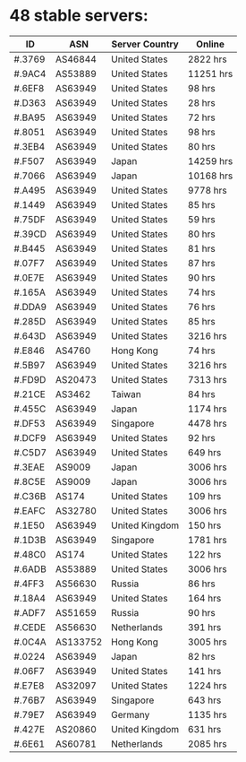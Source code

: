 # 48 stable servers:

| ID | ASN | Server Country | Online |
| ------ | ------ | ------ | ------ |
| #.3769 | AS46844 | United States | 2822 hrs |
| #.9AC4 | AS53889 | United States | 11251 hrs |
| #.6EF8 | AS63949 | United States | 98 hrs |
| #.D363 | AS63949 | United States | 28 hrs |
| #.BA95 | AS63949 | United States | 72 hrs |
| #.8051 | AS63949 | United States | 98 hrs |
| #.3EB4 | AS63949 | United States | 80 hrs |
| #.F507 | AS63949 | Japan | 14259 hrs |
| #.7066 | AS63949 | Japan | 10168 hrs |
| #.A495 | AS63949 | United States | 9778 hrs |
| #.1449 | AS63949 | United States | 85 hrs |
| #.75DF | AS63949 | United States | 59 hrs |
| #.39CD | AS63949 | United States | 80 hrs |
| #.B445 | AS63949 | United States | 81 hrs |
| #.07F7 | AS63949 | United States | 87 hrs |
| #.0E7E | AS63949 | United States | 90 hrs |
| #.165A | AS63949 | United States | 74 hrs |
| #.DDA9 | AS63949 | United States | 76 hrs |
| #.285D | AS63949 | United States | 85 hrs |
| #.643D | AS63949 | United States | 3216 hrs |
| #.E846 | AS4760 | Hong Kong | 74 hrs |
| #.5B97 | AS63949 | United States | 3216 hrs |
| #.FD9D | AS20473 | United States | 7313 hrs |
| #.21CE | AS3462 | Taiwan | 84 hrs |
| #.455C | AS63949 | Japan | 1174 hrs |
| #.DF53 | AS63949 | Singapore | 4478 hrs |
| #.DCF9 | AS63949 | United States | 92 hrs |
| #.C5D7 | AS63949 | United States | 649 hrs |
| #.3EAE | AS9009 | Japan | 3006 hrs |
| #.8C5E | AS9009 | Japan | 3006 hrs |
| #.C36B | AS174 | United States | 109 hrs |
| #.EAFC | AS32780 | United States | 3006 hrs |
| #.1E50 | AS63949 | United Kingdom | 150 hrs |
| #.1D3B | AS63949 | Singapore | 1781 hrs |
| #.48C0 | AS174 | United States | 122 hrs |
| #.6ADB | AS53889 | United States | 3006 hrs |
| #.4FF3 | AS56630 | Russia | 86 hrs |
| #.18A4 | AS63949 | United States | 164 hrs |
| #.ADF7 | AS51659 | Russia | 90 hrs |
| #.CEDE | AS56630 | Netherlands | 391 hrs |
| #.0C4A | AS133752 | Hong Kong | 3005 hrs |
| #.0224 | AS63949 | Japan | 82 hrs |
| #.06F7 | AS63949 | United States | 141 hrs |
| #.E7E8 | AS32097 | United States | 1224 hrs |
| #.76B7 | AS63949 | Singapore | 643 hrs |
| #.79E7 | AS63949 | Germany | 1135 hrs |
| #.427E | AS20860 | United Kingdom | 631 hrs |
| #.6E61 | AS60781 | Netherlands | 2085 hrs |

